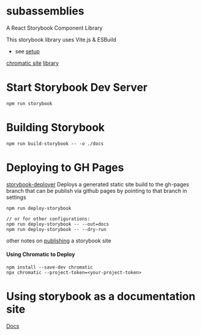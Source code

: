 # subassemblies
A React Storybook Component Library

This storybook library uses Vite.js & ESBuild
- see [setup](https://storybook.js.org/blog/storybook-for-vite/)

[chromatic site](https://610a0cd7880dce003b3c0ae8-ycgsajdsio.chromatic.com/?path=/story/example-introduction--page)
[library](https://www.chromatic.com/library?appId=610a0cd7880dce003b3c0ae8)

# Start Storybook Dev Server

    npm run storybook

# Building Storybook

    npm run build-storybook -- -o ./docs

# Deploying to GH Pages

[storybook-deployer](https://github.com/storybookjs/storybook-deployer)
Deploys a generated static site build to the gh-pages branch that can be publish via github pages by pointing to that branch in settings

    npm run deploy-storybook

    // or for other configurations:
    npm run deploy-storybook -- --out=docs
    npm run deploy-storybook -- --dry-run

other notes on [publishing](https://storybook.js.org/docs/react/workflows/publish-storybook) a storybook site

#### Using Chromatic to Deploy

    npm install --save-dev chromatic
    npx chromatic --project-token=<your-project-token>

# Using storybook as a documentation site

[Docs](https://storybook.js.org/docs/react/writing-docs/introduction)
